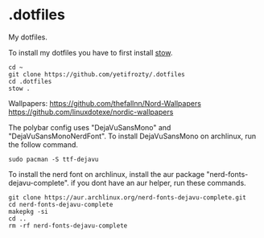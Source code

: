 # .dotfiles
My dotfiles.

To install my dotfiles you have to first install [stow](https://www.gnu.org/software/stow/).

```
cd ~
git clone https://github.com/yetifrozty/.dotfiles
cd .dotfiles
stow .
```

Wallpapers:
https://github.com/thefallnn/Nord-Wallpapers
https://github.com/linuxdotexe/nordic-wallpapers


The polybar config uses "DejaVuSansMono" and "DejaVuSansMonoNerdFont". 
To install DejaVuSansMono on archlinux, run the follow command.
```
sudo pacman -S ttf-dejavu
```
To install the nerd font on archlinux, install the aur package "nerd-fonts-dejavu-complete".
if you dont have an aur helper, run these commands.
```
git clone https://aur.archlinux.org/nerd-fonts-dejavu-complete.git
cd nerd-fonts-dejavu-complete
makepkg -si
cd ..
rm -rf nerd-fonts-dejavu-complete
```

